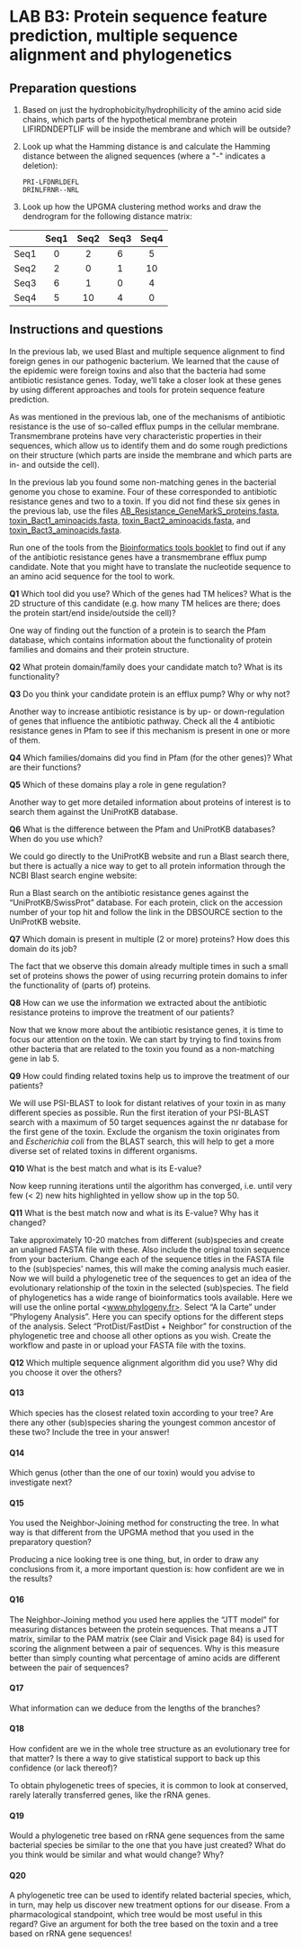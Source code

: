 # LAB B3: Protein sequence feature prediction, multiple sequence alignment and phylogenetics

## Preparation questions

1. Based on just the hydrophobicity/hydrophilicity of the amino acid side chains, which parts of the hypothetical membrane protein LIFIRDNDEPTLIF will be inside the membrane and which will be outside?
1. Look up what the Hamming distance is and calculate the Hamming distance between the aligned sequences (where a "-" indicates a deletion):  
  
   ```verbatim
   PRI-LFDNRLDEFL  
   DRINLFRNR--NRL
   ```

1. Look up how the UPGMA clustering method works and draw the dendrogram for the following distance matrix:

|    | Seq1 | Seq2 | Seq3 | Seq4|
|----|:---:|:---:|:---:|:---:|
Seq1 | 0 | 2 | 6 | 5 |
Seq2 | 2 | 0 | 1 | 10 |
Seq3 | 6 | 1 | 0 | 4 |
Seq4 | 5 | 10 | 4 | 0 |

## Instructions and questions

In the previous lab, we used Blast and multiple sequence alignment to find foreign genes in our pathogenic bacterium. We learned that the cause of the epidemic were foreign toxins and also that the bacteria had some antibiotic resistance genes. Today, we’ll take a closer look at these genes by using different approaches and tools for protein sequence feature prediction.

As was mentioned in the previous lab, one of the mechanisms of antibiotic resistance is the use of so-called efflux pumps in the cellular membrane. Transmembrane proteins have very characteristic properties in their sequences, which allow us to identify them and do some rough predictions on their structure (which parts are inside the membrane and which parts are in- and outside the cell). 

In the previous lab you found some non-matching genes in the bacterial genome you chose to examine. Four of these corresponded to antibiotic resistance genes and two to a toxin. If you did not find these six genes in the previous lab, use the files [AB_Resistance_GeneMarkS_proteins.fasta](AB_Resistance_GeneMarkS_proteins.fasta), [toxin_Bact1_aminoacids.fasta](toxin_Bact1_aminoacids.fasta), [toxin_Bact2_aminoacids.fasta](toxin_Bact2_aminoacids.fasta), and [toxin_Bact3_aminoacids.fasta](toxin_Bact3_aminoacids.fasta).

Run one of the tools from the [Bioinformatics tools booklet](../biotoolsbooklet.md) to find out if any of the antibiotic resistance genes have a transmembrane efflux pump candidate. Note that you might have to translate the nucleotide sequence to an amino acid sequence for the tool to work.

**Q1** Which tool did you use? Which of the genes had TM helices? What is the 2D structure of this candidate (e.g. how many TM helices are there; does the protein start/end inside/outside the cell)?

One way of finding out the function of a protein is to search the Pfam database, which contains information about the functionality of protein families and domains and their protein structure.

**Q2** What protein domain/family does your candidate match to? What is its functionality? 

**Q3** Do you think your candidate protein is an efflux pump? Why or why not?

Another way to increase antibiotic resistance is by up- or down-regulation of genes that influence the antibiotic pathway. Check all the 4 antibiotic resistance genes in Pfam to see if this mechanism is present in one or more of them.

**Q4** Which families/domains did you find in Pfam (for the other genes)? What are their functions?

**Q5** Which of these domains play a role in gene regulation?

Another way to get more detailed information about proteins of interest is to search them against the UniProtKB database.

**Q6** What is the difference between the Pfam and UniProtKB databases? When do you use which?

We could go directly to the UniProtKB website and run a Blast search there, but there is actually a nice way to get to all protein information through the NCBI Blast search engine website:

Run a Blast search on the antibiotic resistance genes against the “UniProtKB/SwissProt” database. For each protein, click on the accession number of your top hit and follow the link in the DBSOURCE section to the UniProtKB website.

**Q7** Which domain is present in multiple (2 or more) proteins? How does this domain do its job?

The fact that we observe this domain already multiple times in such a small set of proteins shows the power of using recurring protein domains to infer the functionality of (parts of) proteins.

**Q8** How can we use the information we extracted about the antibiotic resistance proteins to improve the treatment of our patients?

Now that we know more about the antibiotic resistance genes, it is time to focus our attention on the toxin. We can start by trying to find toxins from other bacteria that are related to the toxin you found as a non-matching gene in lab 5.

**Q9** How could finding related toxins help us to improve the treatment of our patients?

We will use PSI-BLAST to look for distant relatives of your toxin in as many different species as possible. Run the first iteration of your PSI-BLAST search with a maximum of 50 target sequences against the nr database for the first gene of the toxin. Exclude the organism the toxin originates from and *Escherichia coli* from the BLAST search, this will help to get a more diverse set of related toxins in different organisms.

**Q10** What is the best match and what is its E-value?

Now keep running iterations until the algorithm has converged, i.e. until very few (< 2) new hits highlighted in yellow show up in the top 50.

**Q11** What is the best match now and what is its E-value? Why has it changed?

Take approximately 10-20 matches from different (sub)species and create an unaligned FASTA file with these. Also include the original toxin sequence from your bacterium. Change each of the sequence titles in the FASTA file to the (sub)species' names, this will make the coming analysis much easier. Now we will build a phylogenetic tree of the sequences to get an idea of the evolutionary relationship of the toxin in the selected (sub)species. The field of phylogenetics has a wide range of bioinformatics tools available. Here we will use the online portal <www.phylogeny.fr>. Select “A la Carte” under “Phylogeny Analysis”. Here you can specify options for the different steps of the analysis. Select “ProtDist/FastDist + Neighbor” for construction of the phylogenetic tree and choose all other options as you wish. Create the workflow and paste in or upload your FASTA file with the toxins.
 
**Q12** Which multiple sequence alignment algorithm did you use? Why did you choose it over the others?
 
#### Q13

Which species has the closest related toxin according to your tree? Are there any other (sub)species sharing the youngest common ancestor of these two? Include the tree in your answer!
 
#### Q14

Which genus (other than the one of our toxin) would you advise to investigate next?

#### Q15

You used the Neighbor-Joining method for constructing the tree. In what way is that different from the UPGMA method that you used in the preparatory question?
 
Producing a nice looking tree is one thing, but, in order to draw any conclusions from it, a more important question is: how confident are we in the results?

#### Q16

The Neighbor-Joining method you used here applies the “JTT model” for measuring distances between the protein sequences. That means a JTT matrix, similar to the PAM matrix (see Clair and Visick page 84) is used for scoring the alignment between a pair of sequences. Why is this measure better than simply counting what percentage of amino acids are different between the pair of sequences?

#### Q17

What information can we deduce from the lengths of the branches?

#### Q18

How confident are we in the whole tree structure as an evolutionary tree for that matter? Is there a way to give statistical support to back up this confidence (or lack thereof)?

To obtain phylogenetic trees of species, it is common to look at conserved, rarely laterally transferred genes, like the rRNA genes.

#### Q19

Would a phylogenetic tree based on rRNA gene sequences from the same bacterial species be similar to the one that you have just created? What do you think would be similar and what would change? Why?

#### Q20

A phylogenetic tree can be used to identify related bacterial species, which, in turn, may help us discover new treatment options for our disease. From a pharmacological standpoint, which tree would be most useful in this regard? Give an argument for both the tree based on the toxin and a tree based on rRNA gene sequences!
